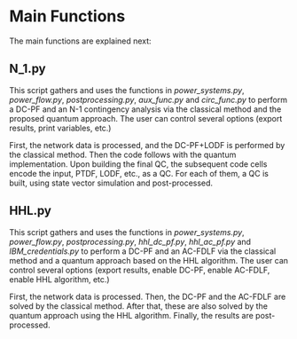 # Main Functions
The main functions are explained next:

## N_1.py
This script gathers and uses the functions in _power_systems.py_, _power_flow.py_, _postprocessing.py_, _aux_func.py_ and _circ_func.py_ to perform a DC-PF and an N-1 contingency analysis via the classical method and the proposed quantum approach. The user can control several options (export results, print variables, etc.)

First, the network data is processed, and the DC-PF+LODF is performed by the classical method. Then the code follows with the quantum implementation. Upon building the final QC, the subsequent code cells encode the input, PTDF, LODF, etc., as a QC. For each of them, a QC is built,  using state vector simulation and post-processed.

## HHL.py
This script gathers and uses the functions in _power_systems.py_, _power_flow.py_, _postprocessing.py_, _hhl_dc_pf.py_, _hhl_ac_pf.py_ and _IBM_credentials.py_ to perform a DC-PF and an AC-FDLF via the classical method and a quantum approach based on the HHL algorithm. The user can control several options (export results, enable DC-PF, enable AC-FDLF, enable HHL algorithm, etc.)

First, the network data is processed. Then,  the DC-PF and the AC-FDLF are solved by the classical method. After that, these are also solved by the quantum approach using the HHL algorithm. Finally, the results are post-processed.
